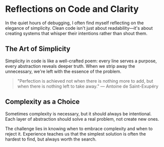 # Reflections on Code and Clarity

In the quiet hours of debugging, I often find myself reflecting on the elegance of simplicity. Clean code isn't just about readability—it's about creating systems that whisper their intentions rather than shout them.

## The Art of Simplicity

Simplicity in code is like a well-crafted poem: every line serves a purpose, every abstraction reveals deeper truth. When we strip away the unnecessary, we're left with the essence of the problem.

> "Perfection is achieved not when there is nothing more to add, but when there is nothing left to take away." — Antoine de Saint-Exupéry

## Complexity as a Choice

Sometimes complexity is necessary, but it should always be intentional. Each layer of abstraction should solve a real problem, not create new ones.

The challenge lies in knowing when to embrace complexity and when to reject it. Experience teaches us that the simplest solution is often the hardest to find, but always worth the search.